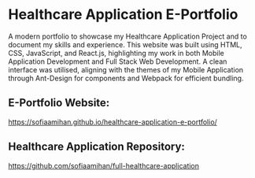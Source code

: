 # Healthcare Application E-Portfolio
A modern portfolio to showcase my Healthcare Application Project and to document my skills and experience. This website was built using HTML, CSS, JavaScript, and React.js, highlighting my work in both Mobile Application Development and Full Stack Web Development. A clean interface was utilised, aligning with the themes of my Mobile Application through Ant-Design for components and Webpack for efficient bundling.

## E-Portfolio Website:
https://sofiaamihan.github.io/healthcare-application-e-portfolio/

## Healthcare Application Repository:
https://github.com/sofiaamihan/full-healthcare-application

